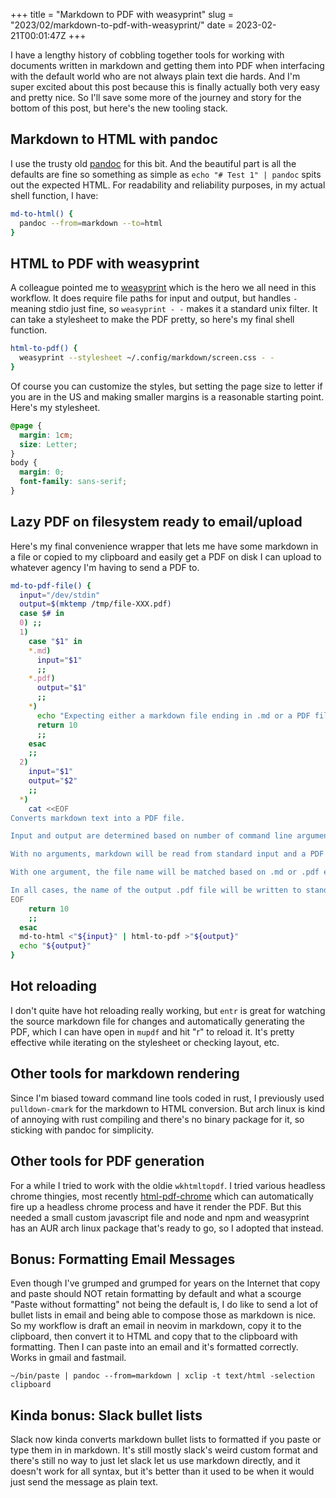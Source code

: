 +++
title = "Markdown to PDF with weasyprint"
slug = "2023/02/markdown-to-pdf-with-weasyprint/"
date = 2023-02-21T00:01:47Z
+++

I have a lengthy history of cobbling together tools for working with documents written in markdown and getting them into PDF when interfacing with the default world who are not always plain text die hards. And I'm super excited about this post because this is finally actually both very easy and pretty nice. So I'll save some more of the journey and story for the bottom of this post, but here's the new tooling stack.

## Markdown to HTML with pandoc

I use the trusty old [pandoc](https://pandoc.org/) for this bit. And the beautiful part is all the defaults are fine so something as simple as `echo "# Test 1" | pandoc` spits out the expected HTML. For readability and reliability purposes, in my actual shell function, I have:

```bash
md-to-html() {
  pandoc --from=markdown --to=html
}
```

## HTML to PDF with weasyprint

A colleague pointed me to [weasyprint](https://weasyprint.org/) which is the hero we all need in this workflow. It does require file paths for input and output, but handles `-` meaning stdio just fine, so `weasyprint - -` makes it a standard unix filter. It can take a stylesheet to make the PDF pretty, so here's my final shell function.

```bash
html-to-pdf() {
  weasyprint --stylesheet ~/.config/markdown/screen.css - -
}
```

Of course you can customize the styles, but setting the page size to letter if you are in the US and making smaller margins is a reasonable starting point. Here's my stylesheet.

```css
@page {
  margin: 1cm;
  size: Letter;
}
body {
  margin: 0;
  font-family: sans-serif;
}
```

## Lazy PDF on filesystem ready to email/upload

Here's my final convenience wrapper that lets me have some markdown in a file or copied to my clipboard and easily get a PDF on disk I can upload to whatever agency I'm having to send a PDF to.

```bash
md-to-pdf-file() {
  input="/dev/stdin"
  output=$(mktemp /tmp/file-XXX.pdf)
  case $# in
  0) ;;
  1)
    case "$1" in
    *.md)
      input="$1"
      ;;
    *.pdf)
      output="$1"
      ;;
    *)
      echo "Expecting either a markdown file ending in .md or a PDF file ending in .pdf when run with one argument" 1>&2
      return 10
      ;;
    esac
    ;;
  2)
    input="$1"
    output="$2"
    ;;
  *)
    cat <<EOF
Converts markdown text into a PDF file.

Input and output are determined based on number of command line arguments provided.

With no arguments, markdown will be read from standard input and a PDF file will be generated in /tmp/file-XXX.pdf with a unique temporary filename. The temporary filename will be written to standard output.

With one argument, the file name will be matched based on .md or .pdf extension and treated as input or output accordingly. The input will come from standard input if a .pdf argument is provided, otherwise the .md argument will be processe as input to a temporary output PDF file.

In all cases, the name of the output .pdf file will be written to standard output.
EOF
    return 10
    ;;
  esac
  md-to-html <"${input}" | html-to-pdf >"${output}"
  echo "${output}"
}
```

## Hot reloading

I don't quite have hot reloading really working, but `entr` is great for watching the source markdown file for changes and automatically generating the PDF, which I can have open in `mupdf` and hit "r" to reload it. It's pretty effective while iterating on the stylesheet or checking layout, etc.

## Other tools for markdown rendering

Since I'm biased toward command line tools coded in rust, I previously used `pulldown-cmark` for the markdown to HTML conversion. But arch linux is kind of annoying with rust compiling and there's no binary package for it, so sticking with pandoc for simplicity.

## Other tools for PDF generation

For a while I tried to work with the oldie `wkhtmltopdf`. I tried various headless chrome thingies, most recently [html-pdf-chrome](https://www.npmjs.com/package/html-pdf-chrome) which can automatically fire up a headless chrome process and have it render the PDF. But this needed a small custom javascript file and node and npm and weasyprint has an AUR arch linux package that's ready to go, so I adopted that instead.

## Bonus: Formatting Email Messages

Even though I've grumped and grumped for years on the Internet that copy and paste should NOT retain formatting by default and what a scourge "Paste without formatting" not being the default is, I do like to send a lot of bullet lists in email and being able to compose those as markdown is nice. So my workflow is draft an email in neovim in markdown, copy it to the clipboard, then convert it to HTML and copy that to the clipboard with formatting. Then I can paste into an email and it's formatted correctly. Works in gmail and fastmail.

```
~/bin/paste | pandoc --from=markdown | xclip -t text/html -selection clipboard
```

## Kinda bonus: Slack bullet lists

Slack now kinda converts markdown bullet lists to formatted if you paste or type them in in markdown. It's still mostly slack's weird custom format and there's still no way to just let slack let us use markdown directly, and it doesn't work for all syntax, but it's better than it used to be when it would just send the message as plain text.

